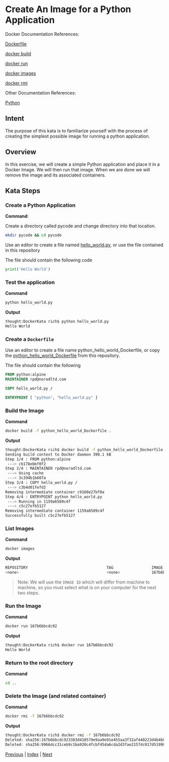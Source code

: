# Create An Image for a Python Application

Docker Documentation References:

[Dockerfile](https://docs.docker.com/engine/reference/builder/)

[docker build](https://docs.docker.com/engine/reference/commandline/build/)

[docker run](https://docs.docker.com/engine/reference/commandline/run/)

[docker images](https://docs.docker.com/engine/reference/commandline/images/)

[docker rmi](https://docs.docker.com/engine/reference/commandline/rmi/)

Other Documentation References:

[Python](https://www.python.org/)

## Intent

The purpose of this kata is to familiarize yourself with the process of creating  the simplest possible image for running a python application.

## Overview

In this exercise, we will create a simple Python application and place it in a Docker Image. We will then run that image. When we are done we will remove the image and its associated containers.

## Kata Steps

### Create a Python Application

**Command**:

Create a directory called pycode and change directory into that location.

```bash
mkdir pycode && cd pycode
```

Use an editor to create a file named [hello_world.py](hello_world.py), or use the file contained in this repository

The file should contain the following code

```python
print('Hello World')
```

### Test the application

**Command**

```bash
python hello_world.py
```

**Output**

```bash
thought:DockerKata rich$ python hello_world.py
Hello World
```

### Create a `Dockerfile`

Use an editor to create a file name python_hello_world_Dockerfile, or copy the [python_hello_world_Dockerfile](python_hello_world_Dockerfile) from this repository.

The file should contain the following

```Dockerfile
FROM python:alpine
MAINTAINER rpd@noradltd.com

COPY hello_world.py /

ENTRYPOINT [ "python", "hello_world.py" ]
```

### Build the Image

**Command**

```bash
docker build -f python_hello_world_Dockerfile .
```

**Output**

```bash
thought:DockerKata rich$ docker build -f python_hello_world_Dockerfile .
Sending build context to Docker daemon 390.1 kB
Step 1/4 : FROM python:alpine
 ---> cb178ebbf0f2
Step 2/4 : MAINTAINER rpd@noradltd.com
 ---> Using cache
 ---> 3c394b1b607a
Step 3/4 : COPY hello_world.py /
 ---> c3b4d01fefd2
Removing intermediate container c9168e27bf8a
Step 4/4 : ENTRYPOINT python hello_world.py
 ---> Running in 1159a6589c4f
 ---> c5c27efb5127
Removing intermediate container 1159a6589c4f
Successfully built c5c27efb5127
```

### List Images

**Command**

```bash
docker images
```

**Output**

```bash
REPOSITORY                                   TAG                 IMAGE ID            CREATED             SIZE
<none>                                       <none>              167b6bbcdc92        54 seconds ago      88.6 MB
```

> Note: We will use the `IMAGE ID` which will differ from machine to machine, so you must select what is on your computer for the next two steps.

### Run the Image

**Command**

```bash
docker run 167b6bbcdc92
```

**Output**

```bash
thought:DockerKata rich$ docker run 167b6bbcdc92
Hello World
```
### Return to the root directory

**Command**

```bash
cd ..
```

### Delete the Image (and related container)

**Command**

```bash
docker rmi -f 167b6bbcdc92
```

**Output**

```bash
thought:DockerKata rich$ docker rmi -f 167b6bbcdc92
Deleted: sha256:167b6bbcdc923383d418579e9aa9e91e455aa3f32af440223d4b4b8f797d7b02
Deleted: sha256:9966dcc31ceb9c1ba920c4fcbf45da6cda2d3fae2157dc017d51998312ac6bd2
```

[Previous](14_pushing_images.md) | [Index](README.md) | [Next](16_simple_ruby_image.md)
